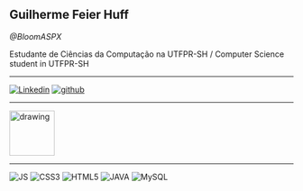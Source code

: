 ## **Guilherme Feier Huff** 
_@BloomASPX_

Estudante de Ciências da Computação na UTFPR-SH / Computer Science student in UTFPR-SH

---
[![Linkedin](https://camo.githubusercontent.com/a80d00f23720d0bc9f55481cfcd77ab79e141606829cf16ec43f8cacc7741e46/68747470733a2f2f696d672e736869656c64732e696f2f62616467652f4c696e6b6564496e2d3030373742353f7374796c653d666f722d7468652d6261646765266c6f676f3d6c696e6b6564696e266c6f676f436f6c6f723d7768697465)](https://www.linkedin.com/in/guilherme-huff-7021161b7/) [![github](https://camo.githubusercontent.com/fbc3df79ffe1a99e482b154b29262ecbb10d6ee4ed22faa82683aa653d72c4e1/68747470733a2f2f696d672e736869656c64732e696f2f62616467652f4769744875622d3130303030303f7374796c653d666f722d7468652d6261646765266c6f676f3d676974687562266c6f676f436f6c6f723d7768697465)](https://github.com/BloomASPX)

---
<img src="https://static.wixstatic.com/media/24200e_97934924f1784580bd18f1b7216be9d3.png/v1/fill/w_173,h_128,al_c,q_85,usm_0.66_1.00_0.01/24200e_97934924f1784580bd18f1b7216be9d3.webp" alt="drawing" width="80"/>

---
![JS](https://cdn-icons-png.flaticon.com/512/1199/1199124.png=40x) ![CSS3](https://cdn-icons-png.flaticon.com/512/888/888897.png=50x) ![HTML5](https://cdn-icons-png.flaticon.com/512/888/888909.png=50x) ![JAVA](https://cdn-icons-png.flaticon.com/512/226/226777.png=50x) ![MySQL](https://cdn-icons-png.flaticon.com/512/274/274439.png=45x)
